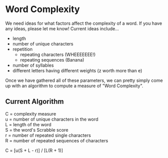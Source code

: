 # Word Complexity

We need ideas for what factors affect the complexity of a word. If you have any ideas, please let me know\! Current ideas include...
* length
* number of unique characters
* repetition
  * repeating characters (WHEEEEEEE!)
  * repeating sequences (Banana)
* number of syllables 
* different letters having different weights \(z worth more than e\)

Once we have gathered all of these parameters, we can pretty simply come up with an algorithm to compute a measure of "Word Complexity".

## Current Algorithm

C = complexity measure<br/>
u = number of unique characters in the word<br/>
L = length of the word<br/>
S = the word's Scrabble score<br/>
r = number of repeated single characters<br/>
R = number of repeated sequences of characters

C = [u(S + L - r)] / [L(R + 1)]

